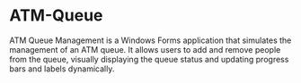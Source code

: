 # ATM-Queue
ATM Queue Management is a Windows Forms application that simulates the management of an ATM queue. It allows users to add and remove people from the queue, visually displaying the queue status and updating progress bars and labels dynamically.
